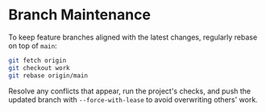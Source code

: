 # Branch Maintenance

To keep feature branches aligned with the latest changes, regularly rebase on top of `main`:

```bash
git fetch origin
git checkout work
git rebase origin/main
```

Resolve any conflicts that appear, run the project's checks, and push the updated branch with `--force-with-lease` to avoid overwriting others' work.
